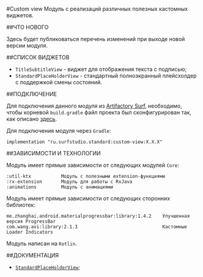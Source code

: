 #Custom view
Модуль с реализаций различных полезных кастомных виджетов.

##ЧТО НОВОГО

Здесь будет публиковаться перечень изменений при выходе новой версии модуля.

##СПИСОК ВИДЖЕТОВ

+ `TitleSubtitleView` - виджет для отображения текста с подписью;
+ `StandardPlaceHolderView` - стандартный полноэкранный плейсхолдер с поддержкой смены состояний.

##ПОДКЛЮЧЕНИЕ

Для подключения данного модуля из [Artifactory Surf](http://artifactory.surfstudio.ru), необходимо, 
чтобы корневой `build.gradle` файл проекта был сконфигурирован так, как описано 
[здесь](https://bitbucket.org/surfstudio/android-standard/overview).
  
Для подключения модуля через `Gradle`:

    implementation "ru.surfstudio.standard:custom-view:X.X.X"
    
##ЗАВИСИМОСТИ И ТЕХНОЛОГИИ

Модуль имеет прямые зависимости от следующих модулей `Core`:

    :util-ktx           Модуль с полезными extension-функциями
    :rx-extension       Модуль для работы с RxJava
    :animations         Модуль с анимациями
    
Модуль имеет прямые зависимости от следующих сторонних библиотек:

    me.zhanghai.android.materialprogressbar:library:1.4.2    Улучшенная версия ProgressBar
    com.wang.avi:library:2.1.3                               Кастомные Loader Indicators

Модуль написан на `Kotlin`.

##ДОКУМЕНТАЦИЯ

+ [`StandardPlaceHolderView`](/custom-view/STANDARD-PLACEHOLDER-VIEW-README.md);